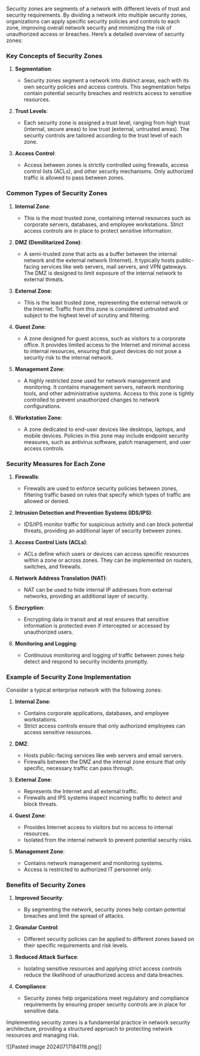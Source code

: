 Security zones are segments of a network with different levels of trust and security requirements. By dividing a network into multiple security zones, organizations can apply specific security policies and controls to each zone, improving overall network security and minimizing the risk of unauthorized access or breaches. Here’s a detailed overview of security zones:

### Key Concepts of Security Zones

1. **Segmentation**:
   - Security zones segment a network into distinct areas, each with its own security policies and access controls. This segmentation helps contain potential security breaches and restricts access to sensitive resources.

2. **Trust Levels**:
   - Each security zone is assigned a trust level, ranging from high trust (internal, secure areas) to low trust (external, untrusted areas). The security controls are tailored according to the trust level of each zone.

3. **Access Control**:
   - Access between zones is strictly controlled using firewalls, access control lists (ACLs), and other security mechanisms. Only authorized traffic is allowed to pass between zones.

### Common Types of Security Zones

1. **Internal Zone**:
   - This is the most trusted zone, containing internal resources such as corporate servers, databases, and employee workstations. Strict access controls are in place to protect sensitive information.

2. **DMZ (Demilitarized Zone)**:
   - A semi-trusted zone that acts as a buffer between the internal network and the external network (Internet). It typically hosts public-facing services like web servers, mail servers, and VPN gateways. The DMZ is designed to limit exposure of the internal network to external threats.

3. **External Zone**:
   - This is the least trusted zone, representing the external network or the Internet. Traffic from this zone is considered untrusted and subject to the highest level of scrutiny and filtering.

4. **Guest Zone**:
   - A zone designed for guest access, such as visitors to a corporate office. It provides limited access to the Internet and minimal access to internal resources, ensuring that guest devices do not pose a security risk to the internal network.

5. **Management Zone**:
   - A highly restricted zone used for network management and monitoring. It contains management servers, network monitoring tools, and other administrative systems. Access to this zone is tightly controlled to prevent unauthorized changes to network configurations.

6. **Workstation Zone**:
   - A zone dedicated to end-user devices like desktops, laptops, and mobile devices. Policies in this zone may include endpoint security measures, such as antivirus software, patch management, and user access controls.

### Security Measures for Each Zone

1. **Firewalls**:
   - Firewalls are used to enforce security policies between zones, filtering traffic based on rules that specify which types of traffic are allowed or denied.

2. **Intrusion Detection and Prevention Systems (IDS/IPS)**:
   - IDS/IPS monitor traffic for suspicious activity and can block potential threats, providing an additional layer of security between zones.

3. **Access Control Lists (ACLs)**:
   - ACLs define which users or devices can access specific resources within a zone or across zones. They can be implemented on routers, switches, and firewalls.

4. **Network Address Translation (NAT)**:
   - NAT can be used to hide internal IP addresses from external networks, providing an additional layer of security.

5. **Encryption**:
   - Encrypting data in transit and at rest ensures that sensitive information is protected even if intercepted or accessed by unauthorized users.

6. **Monitoring and Logging**:
   - Continuous monitoring and logging of traffic between zones help detect and respond to security incidents promptly.

### Example of Security Zone Implementation

Consider a typical enterprise network with the following zones:

1. **Internal Zone**:
   - Contains corporate applications, databases, and employee workstations.
   - Strict access controls ensure that only authorized employees can access sensitive resources.

2. **DMZ**:
   - Hosts public-facing services like web servers and email servers.
   - Firewalls between the DMZ and the internal zone ensure that only specific, necessary traffic can pass through.

3. **External Zone**:
   - Represents the Internet and all external traffic.
   - Firewalls and IPS systems inspect incoming traffic to detect and block threats.

4. **Guest Zone**:
   - Provides Internet access to visitors but no access to internal resources.
   - Isolated from the internal network to prevent potential security risks.

5. **Management Zone**:
   - Contains network management and monitoring systems.
   - Access is restricted to authorized IT personnel only.

### Benefits of Security Zones

1. **Improved Security**:
   - By segmenting the network, security zones help contain potential breaches and limit the spread of attacks.

2. **Granular Control**:
   - Different security policies can be applied to different zones based on their specific requirements and risk levels.

3. **Reduced Attack Surface**:
   - Isolating sensitive resources and applying strict access controls reduce the likelihood of unauthorized access and data breaches.

4. **Compliance**:
   - Security zones help organizations meet regulatory and compliance requirements by ensuring proper security controls are in place for sensitive data.

Implementing security zones is a fundamental practice in network security architecture, providing a structured approach to protecting network resources and managing risk.

![[Pasted image 20240717184119.png]]
